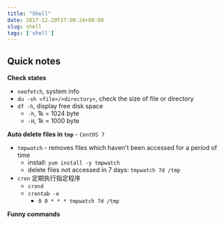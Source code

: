 ```yaml
---
title: "Shell"
date: 2017-12-20T17:00:24+08:00
slug: shell
tags: ['shell']
---
```


## Quick notes

**Check states**

- `neofetch`, system info
- `du -sh <file>/<directory>`, check the size of file or directory
- `df -h`, display free disk space
    - `-h`, 1k = 1024 byte
    - `-H`, 1k = 1000 byte


**Auto delete files in `tmp`** - `CentOS 7`

- `tmpwatch` - removes files which haven't been accessed for a period of time
    - install: `yum install -y tmpwatch`
    - delete files not accessed in 7 days: `tmpwatch 7d /tmp`
- `cron` 定期执行指定程序
    - `crond`
    - `crontab -e`
        - `0 0 * * * tmpwatch 7d /tmp`

**Funny commands**

<!--more-->
